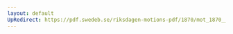 ```yaml
---
layout: default
UpRedirect: https://pdf.swedeb.se/riksdagen-motions-pdf/1870/mot_1870__ak__00219/mot_1870__ak__00219_001.pdf
---
```

